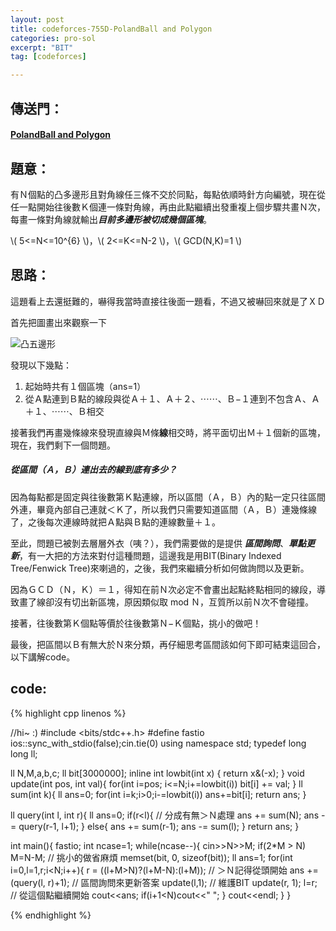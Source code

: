 ```yaml
---
layout: post
title: codeforces-755D-PolandBall and Polygon
categories: pro-sol
excerpt: "BIT"
tag: [codeforces]

---
```


## 傳送門：

#### [PolandBall and Polygon](http://codeforces.com/contest/755/problem/D)

## 題意：

有Ｎ個點的凸多邊形且對角線任三條不交於同點，每點依順時針方向編號，現在從任一點開始往後數Ｋ個連一條對角線，再由此點繼續出發重複上個步驟共畫Ｎ次，每畫一條對角線就輸出***目前多邊形被切成幾個區塊***。    
   
\\( 5<=N<=10^{6} \\)，\\( 2<=K<=N-2 \\)，\\( GCD(N,K)=1 \\) 


## 思路：

這題看上去還挺難的，嚇得我當時直接往後面一題看，不過又被嚇回來就是了ＸＤ  
  
首先把圖畫出來觀察一下   
    
    
![凸五邊形](http://codeforces.com/predownloaded/5c/d0/5cd059d6a34bc4d34e9980ea56b9394f6ea929b6.png)  
        
發現以下幾點：  

1. 起始時共有１個區塊（ans=1）  
2. 從Ａ點連到Ｂ點的線段與從Ａ＋１、Ａ＋２、⋯⋯、Ｂ−１連到不包含Ａ、Ａ＋１、⋯⋯、Ｂ相交   
    
接著我們再畫幾條線來發現直線與Ｍ條**線**相交時，將平面切出Ｍ＋１個新的區塊，現在，我們剩下一個問題。    

##### 從區間（Ａ，Ｂ）連出去的線到底有多少？  

因為每點都是固定與往後數第Ｋ點連線，所以區間（Ａ，Ｂ）內的點一定只往區間外連，畢竟內部自己連就＜Ｋ了，所以我們只需要知道區間（Ａ，Ｂ）連幾條線了，之後每次連線時就把Ａ點與Ｂ點的連線數量＋１。    
    
至此，問題已被剝去層層外衣（咦？），我們需要做的是提供
***區間詢問***、***單點更新***，有一大把的方法來對付這種問題，這邊我是用BIT(Binary Indexed Tree/Fenwick Tree)來喇過的，之後，我們來繼續分析如何做詢問以及更新。  
    
因為ＧＣＤ（Ｎ，Ｋ）＝１，得知在前Ｎ次必定不會畫出起點終點相同的線段，導致畫了線卻沒有切出新區塊，原因類似取 mod Ｎ，互質所以前Ｎ次不會碰撞。    
    
接著，往後數第Ｋ個點等價於往後數第Ｎ−Ｋ個點，挑小的做吧！    

最後，把區間以Ｂ有無大於Ｎ來分類，再仔細思考區間該如何下即可結束這回合，以下講解code。    

## code:

{% highlight cpp linenos %}

//hi~ :)
#include <bits/stdc++.h>
#define fastio ios::sync_with_stdio(false);cin.tie(0)
using namespace std;
typedef long long ll;

ll N,M,a,b,c;
ll bit[3000000];
inline int lowbit(int x) {
  return x&(-x);
}
void update(int pos, int val){
  for(int i=pos; i<=N;i+=lowbit(i))
    bit[i] += val;
}
ll sum(int k){
  ll ans=0;
  for(int i=k;i>0;i-=lowbit(i))
    ans+=bit[i];
  return ans;
}

ll query(int l, int r){
  ll ans=0;
  if(r<l){            // 分成有無＞Ｎ處理
    ans += sum(N);
    ans -= query(r-1, l+1);
  }
  else{
    ans += sum(r-1);
    ans -= sum(l);
  }
  return ans;
}

int main(){
  fastio;
  int ncase=1;
  while(ncase--){
    cin>>N>>M;
    if(2*M > N) M=N-M;  //  挑小的做省麻煩
    memset(bit, 0, sizeof(bit));
    ll ans=1;
    for(int i=0,l=1,r;i<N;i++){
      r = ((l+M>N)?(l+M-N):(l+M));  // ＞Ｎ記得從頭開始
      ans += (query(l, r)+1);       // 區間詢問來更新答案
      update(l,1);                  // 維護BIT
      update(r, 1);
      l=r;              //  從這個點繼續開始
      cout<<ans;
      if(i+1<N)cout<<" ";
    }
    cout<<endl;
  }
}

{% endhighlight %}
